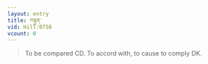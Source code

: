 ```yaml
---
layout: entry
title: བསྟུན་
vid: Hill:0756
vcount: 0
---
```

> To be compared CD\. To accord with, to cause to comply DK\.


